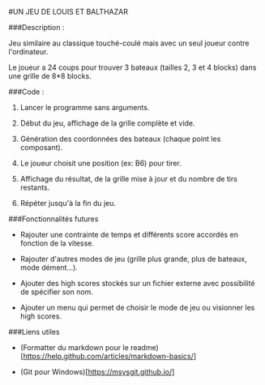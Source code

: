#UN JEU DE LOUIS ET BALTHAZAR

###Description :

Jeu similaire au classique touché-coulé mais avec un seul joueur contre l'ordinateur.

Le joueur a 24 coups pour trouver 3 bateaux (tailles 2, 3 et 4 blocks) dans une grille de 8*8 blocks.

###Code : 

1. Lancer le programme sans arguments.

2. Début du jeu, affichage de la grille complète et vide.

3. Génération des coordonnées des bateaux (chaque point les composant).

4. Le joueur choisit une position (ex: B6) pour tirer.

5. Affichage du résultat, de la grille mise à jour et du nombre de tirs restants.

6. Répéter jusqu'à la fin du jeu.

###Fonctionnalités futures

* Rajouter une contrainte de temps et différents score accordés en fonction de la vitesse.

* Rajouter d'autres modes de jeu (grille plus grande, plus de bateaux, mode dément...).

* Ajouter des high scores stockés sur un fichier externe avec possibilité de spécifier son nom.

* Ajouter un menu qui permet de choisir le mode de jeu ou visionner les high scores.

###Liens utiles

* (Formatter du markdown pour le readme)[https://help.github.com/articles/markdown-basics/]

* (Git pour Windows)[https://msysgit.github.io/]